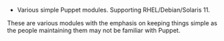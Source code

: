 * Various simple Puppet modules. Supporting RHEL/Debian/Solaris 11.

These are various modules with the emphasis on keeping things simple as
the people maintaining them may not be familiar with Puppet.
